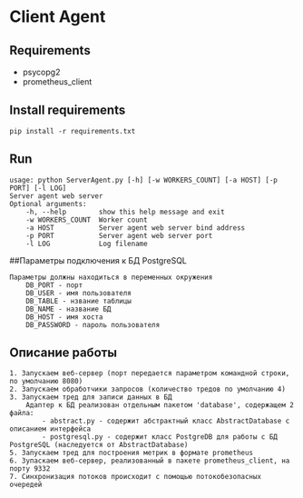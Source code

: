 # Client Agent

## Requirements

  * psycopg2
  * prometheus_client

## Install requirements

    pip install -r requirements.txt

## Run

    usage: python ServerAgent.py [-h] [-w WORKERS_COUNT] [-a HOST] [-p PORT] [-l LOG]
    Server agent web server
    Optional arguments:
        -h, --help        show this help message and exit
        -w WORKERS_COUNT  Worker count
        -a HOST           Server agent web server bind address
        -p PORT           Server agent web server port
        -l LOG            Log filename

##Параметры подключения к БД PostgreSQL

    Параметры должны находиться в переменных окружения
        DB_PORT	- порт
        DB_USER - имя пользователя
        DB_TABLE - нзвание таблицы
        DB_NAME - название БД
        DB_HOST - имя хоста
        DB_PASSWORD - пароль пользователя

## Описание работы

    1. Запускаем веб-сервер (порт передается параметром командной строки, по умолчанию 8080)
    2. Запускаем обработчики запросов (количество тредов по умолчанию 4)
    3. Запускаем тред для записи данных в БД
        Адаптер к БД реализован отдельным пакетом 'database', содержащем 2 файла:
            - abstract.py - содержит абстрактный класс AbstractDatabase с описанием интерфейса
            - postgresql.py - содержит класс PostgreDB для работы с БД PostgreSQL (наследуется от AbstractDatabase)
    5. Запускаем тред для построения метрик в формате prometheus
    6. Зупаскаем веб-сервер, реализованный в пакете prometheus_client, на порту 9332
    7. Синхронизация потоков происходит с помощью потокобезопасных очередей